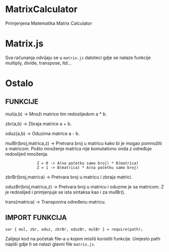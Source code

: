 # MatrixCalculator
Primjenjena Matematika Matrix Calculator

# Matrix.js
Sva računanja odvijaju se u `matrix.js` datoteci gdje se nalaze funkcije multiply, divide, transpose, itd...

# Ostalo
## FUNKCIJE

mul(a,b) -> Množi matrice tim redoslijedom a * b.

zbr(a,b) -> Zbraja matrice a + b.

oduz(a,b) -> Oduzima matrice a - b.

mulBr(broj,matrica,z) -> Pretvara broj u matricu kako bi je mogao pomnožiti s matricom. Pošto množenje matrica nije komutativno onda z određuje redoslijed množenja.
```
              Z = 0 -> A(na početku samo broj) * B(matrica)
              Z = 1 -> B(matrica) * A(na početku samo broj)
```
zbrBr(broj,matrica) -> Pretvara broj u matricu i zbraja matrici.

oduzBr(broj,matrica,z) -> Pretvara broj u matricu i oduzme je sa matricom. Z je redoslijed i primjenjuje se ista sintaksa kao i za mulBr().

trans(matrica) -> Transponira određenu matricu.

## IMPORT FUNKCIJA

``` var { mul, zbr, oduz, zbrBr, oduzBr, mulBr } = require(path); ```


Zalijepi kod na početak file-a u kojem misliš koristiti funkcije. Umjesto path napiši gdje ti se nalazi glavni file ```matrix.js```.
